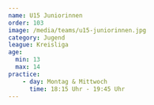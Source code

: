 ```yaml
---
name: U15 Juniorinnen
order: 103
image: /media/teams/u15-juniorinnen.jpg
category: Jugend
league: Kreisliga
age:
  min: 13
  max: 14
practice:
    - day: Montag & Mittwoch
      time: 18:15 Uhr - 19:45 Uhr
---
```

